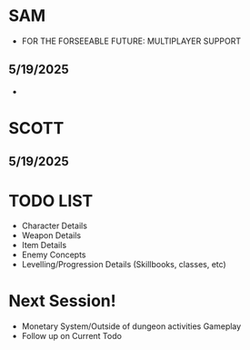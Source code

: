 # SAM
- FOR THE FORSEEABLE FUTURE: MULTIPLAYER SUPPORT

## 5/19/2025
- 

# SCOTT
## 5/19/2025


# TODO LIST
- Character Details
- Weapon Details
- Item Details
- Enemy Concepts
- Levelling/Progression Details (Skillbooks, classes, etc)


# Next Session!
- Monetary System/Outside of dungeon activities Gameplay
- Follow up on Current Todo